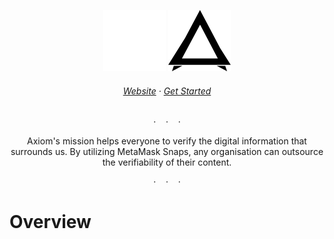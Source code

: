 <div align="center" id="logo">
    <div width="50" id="logo">

![Axiom logo](assets/axiom_logo_light.svg#gh-dark-mode-only|width=100px)
![Axiom logo](assets/axiom_logo_dark.svg#gh-light-mode-only|width=100px)

</div>
</div>

<h6 align="center">
  <a href="https://vercel.com">Website</a>
  ·
  <a href="https://docs.vercel.com/">Get Started</a>
</h6>

<p align="center">· &nbsp&nbsp&nbsp· &nbsp&nbsp&nbsp·</p>

<p align="center">
Axiom's mission helps everyone to verify the digital information that surrounds us. By utilizing MetaMask Snaps, any organisation can outsource the verifiability of their content.
</p>

<p align="center">· &nbsp&nbsp&nbsp· &nbsp&nbsp&nbsp·</p>

# Overview


